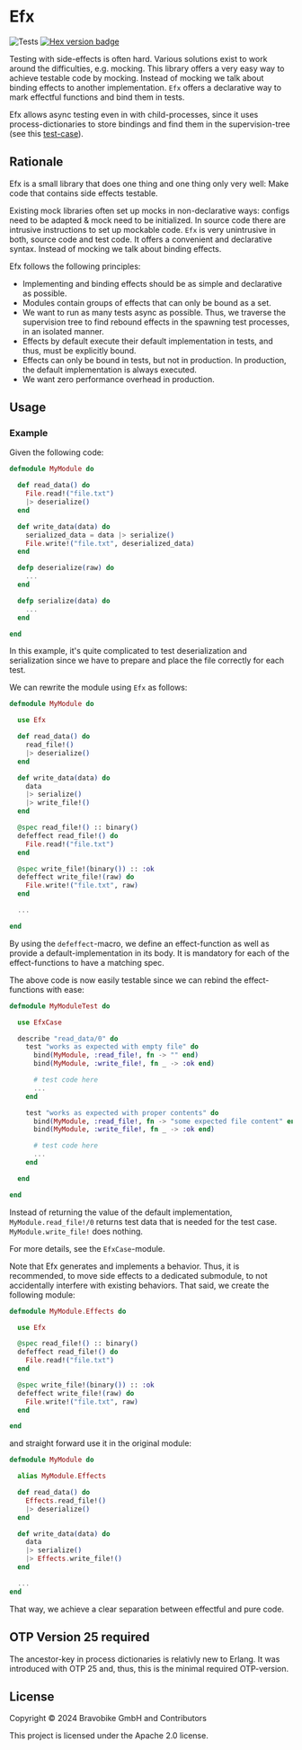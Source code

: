 # Efx

![Tests](https://github.com/bravobike/efx/actions/workflows/main.yaml/badge.svg)
[![Hex version badge](https://img.shields.io/hexpm/v/efx.svg)](https://hex.pm/packages/efx)


Testing with side-effects is often hard. Various solutions exist to work around
the difficulties, e.g. mocking. This library offers a very easy way to achieve
testable code by mocking. Instead of mocking we talk about binding effects to another implementation.
`Efx` offers a declarative way to mark effectful functions and bind them in tests.

Efx allows async testing even in with child-processes, since it uses process-dictionaries
to store bindings and find them in the supervision-tree (see this [test-case](https://github.com/bravobike/efx/blob/ffe213db51d1b55cf81dd492170d9785284f54c4/test/efx_case_test.exs#L52)).

## Rationale

Efx is a small library that does one thing and one thing only very well: Make code
that contains side effects testable.

Existing mock libraries often set up mocks in non-declarative ways: configs need
to be adapted & mock need to be initialized. In source code there are intrusive
instructions to set up mockable code. `Efx` is very unintrusive in both, source
code and test code. It offers a convenient and declarative syntax. Instead of
mocking we talk about binding effects.

Efx follows the following principles:

- Implementing and binding effects should be as simple and declarative as possible.
- Modules contain groups of effects that can only be bound as a set.
- We want to run as many tests async as possible. Thus, we traverse
  the supervision tree to find rebound effects in the spawning test processes,
  in an isolated manner.
- Effects by default execute their default implementation in tests, and thus, must be explicitly bound.
- Effects can only be bound in tests, but not in production. In production, the default implementation is always executed.
- We want zero performance overhead in production.


## Usage

### Example

Given the following code:

```elixir
defmodule MyModule do

  def read_data() do
    File.read!("file.txt")
    |> deserialize()
  end

  def write_data(data) do
    serialized_data = data |> serialize()
    File.write!("file.txt", deserialized_data)
  end

  defp deserialize(raw) do
    ...
  end

  defp serialize(data) do
    ...
  end

end
```

In this example, it's quite complicated to test deserialization and serialization since
we have to prepare and place the file correctly for each test.

We can rewrite the module using `Efx` as follows:


```elixir
defmodule MyModule do

  use Efx

  def read_data() do
    read_file!()
    |> deserialize()
  end

  def write_data(data) do
    data
    |> serialize()
    |> write_file!()
  end

  @spec read_file!() :: binary()
  defeffect read_file!() do
    File.read!("file.txt")
  end

  @spec write_file!(binary()) :: :ok
  defeffect write_file!(raw) do
    File.write!("file.txt", raw)
  end

  ...

end
```

By using the `defeffect`-macro, we define an effect-function as well as provide
a default-implementation in its body. It is mandatory for each of the effect-functions to have a matching spec.

The above code is now easily testable since we can rebind the effect-functions with ease:

```elixir
defmodule MyModuleTest do

  use EfxCase

  describe "read_data/0" do
    test "works as expected with empty file" do
      bind(MyModule, :read_file!, fn -> "" end)
      bind(MyModule, :write_file!, fn _ -> :ok end)

      # test code here
      ...
    end

    test "works as expected with proper contents" do
      bind(MyModule, :read_file!, fn -> "some expected file content" end)
      bind(MyModule, :write_file!, fn _ -> :ok end)

      # test code here
      ...
    end

  end

end
```

Instead of returning the value of the default implementation, `MyModule.read_file!/0` returns test data that is needed for the test case. `MyModule.write_file!` does nothing.

For more details, see the `EfxCase`-module.

Note that Efx generates and implements a behavior. Thus, it is recommended, to move side effects to a dedicated submodule, to not accidentally interfere with existing behaviors.
That said, we create the following module:


```elixir
defmodule MyModule.Effects do

  use Efx

  @spec read_file!() :: binary()
  defeffect read_file!() do
    File.read!("file.txt")
  end

  @spec write_file!(binary()) :: :ok
  defeffect write_file!(raw) do
    File.write!("file.txt", raw)
  end

end
```

and straight forward use it in the original module:

```elixir
defmodule MyModule do

  alias MyModule.Effects

  def read_data() do
    Effects.read_file!()
    |> deserialize()
  end

  def write_data(data) do
    data
    |> serialize()
    |> Effects.write_file!()
  end

  ...
end
```

That way, we achieve a clear separation between effectful and pure code.

## OTP Version 25 required

The ancestor-key in process dictionaries is relativly new to Erlang. It was introduced with OTP 25 and, thus, this is the minimal required OTP-version.

## License
Copyright © 2024 Bravobike GmbH and Contributors

This project is licensed under the Apache 2.0 license.
